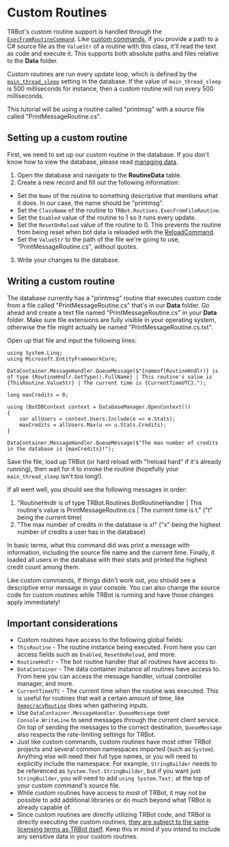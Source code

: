 # Custom Routines
TRBot's custom routine support is handled through the [`ExecFromRoutineCommand`](../TRBot/TRBot.Routines/Routines/ExecFromFileRoutine.cs). Like [custom commands](./Custom-Commands.md), if you provide a path to a C# source file as the `ValueStr` of a routine with this class, it'll read the text as code and execute it. This supports both absolute paths and files relative to the **Data** folder.

Custom routines are run every update loop, which is defined by the [`main_thread_sleep`](./Settings-Documentation.md#user-content-main_thread_sleep) setting in the database. If the value of `main_thread_sleep` is 500 milliseconds for instance, then a custom routine will run every 500 milliseconds.

This tutorial will be using a routine called "printmsg" with a source file called "PrintMessageRoutine.cs".

## Setting up a custom routine
First, we need to set up our custom routine in the database. If you don't know how to view the database, please read [managing data](./Managing-Data.md).

1. Open the database and navigate to the **RoutineData** table.
2. Create a new record and fill out the following information:
  - Set the `Name` of the routine to something descriptive that mentions what it does. In our case, the name should be "printmsg".
  - Set the `ClassName` of the routine to `TRBot.Routines.ExecFromFileRoutine`.
  - Set the `Enabled` value of the routine to 1 so it runs every update.
  - Set the `ResetOnReload` value of the routine to 0. This prevents the routine from being reset when bot data is reloaded with the [ReloadCommand](../TRBot/TRBot.Commands/Commands/ReloadCommand.cs).
  - Set the `ValueStr` to the path of the file we're going to use, "PrintMessageRoutine.cs", without quotes.
3. Write your changes to the database.

## Writing a custom routine
The database currently has a "printmsg" routine that executes custom code from a file called "PrintMessageRoutine.cs" that's in our **Data** folder. Go ahead and create a text file named "PrintMessageRoutine.cs" in your **Data** folder. Make sure file extensions are fully visible in your operating system, otherwise the file might actually be named "PrintMessageRoutine.cs.txt".

Open up that file and input the following lines:

```
using System.Linq;
using Microsoft.EntityFrameworkCore;

DataContainer.MessageHandler.QueueMessage($"{nameof(RoutineHndlr)} is of type {RoutineHndlr.GetType().FullName} | This routine's value is {ThisRoutine.ValueStr} | The current time is {CurrentTimeUTC}.");

long maxCredits = 0;

using (BotDBContext context = DatabaseManager.OpenContext())
{
    var allUsers = context.Users.Include(e => e.Stats);
    maxCredits = allUsers.Max(u => u.Stats.Credits);
}

DataContainer.MessageHandler.QueueMessage($"The max number of credits in the database is {maxCredits}!");
```

Save the file, load up TRBot (or hard reload with "!reload hard" if it's already running), then wait for it to invoke the routine (hopefully your `main_thread_sleep` isn't too long!).

If all went well, you should see the following messages in order:
1. "RoutineHndlr is of type TRBot.Routines.BotRoutineHandler | This routine's value is PrintMessageRoutine.cs | The current time is t." ("t" being the current time)
2. "The max number of credits in the database is x!" ("x" being the highest number of credits a user has in the database)

In basic terms, what this command did was print a message with information, including the source file name and the current time. Finally, it loaded all users in the database with their stats and printed the highest credit count among them.

Like custom commands, if things didn't work out, you should see a descriptive error message in your console. You can also change the source code for custom routines while TRBot is running and have those changes apply immediately!

## Important considerations
- Custom routines have access to the following global fields:
 - `ThisRoutine` - The routine instance being executed. From here you can access fields such as `Enabled`, `ResetOnReload`, and more.
 - `RoutineHndlr` - The bot routine handler that all routines have access to.
 - `DataContainer` - The data container instance all routines have access to. From here you can access the message handler, virtual controller manager, and more.
 - `CurrentTimeUTC` - The current time when the routine was executed. This is useful for routines that wait a certain amount of time, like [`DemocracyRoutine`](../TRBot/TRBot.Routines/Routines/DemocracyRoutine.cs) does when gathering inputs.
- Use `DataContainer.MessageHandler.QueueMessage` over `Console.WriteLine` to send messages through the current client service. On top of sending the messages to the correct destination, `QueueMessage` also respects the rate-limiting settings for TRBot.
- Just like custom commands, custom routines have most other TRBot projects and several common namespaces imported (such as `System`). Anything else will need their full type names, or you will need to explicitly include the namespace. For example, `StringBuilder` needs to be referenced as `System.Text.StringBuilder`, but if you want just `StringBuilder`, you will need to add `using System.Text;` at the top of your custom command's source file.
- While custom routines have access to most of TRBot, it may not be possible to add additional libraries or do much beyond what TRBot is already capable of.
- Since custom routines are directly utilizing TRBot code, and TRBot is directly executing the custom routines, [they are subject to the same licensing terms as TRBot itself](../LICENSE). Keep this in mind if you intend to include any sensitive data in your custom routines.
